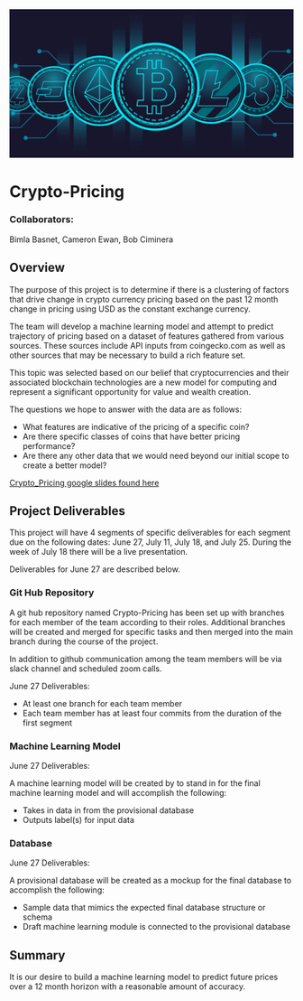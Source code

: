 
<img src="https://github.com/rciminera/Crypto-Pricing/blob/main/Images/currency_header.png" width = "1000" >

# Crypto-Pricing

###  Collaborators:  
Bimla Basnet,
Cameron Ewan,
Bob Ciminera


## Overview

The purpose of this project is to determine if there is a clustering of factors that drive change in crypto currency pricing based on the past 12 month change in pricing using USD as the constant exchange currency.

 The team will develop a machine learning model and attempt to predict trajectory of pricing based on a dataset of features gathered from various sources.  These sources include API inputs from coingecko.com as well as other sources that may be necessary to build a rich feature set.

This topic was selected based on our belief that cryptocurrencies and their associated blockchain technologies are a new model for computing and represent a significant opportunity for value and wealth creation.  

The questions we hope to answer with the data are as follows:

- What features are indicative of the pricing of a specific coin?
- Are there specific classes of coins that have better pricing performance?
- Are there any other data that we would need beyond our initial scope to create a better model?

[Crypto_Pricing google slides found here](https://docs.google.com/presentation/d/15HTej_w7RdIQ4ITdhFqotFLWZK9jJ1BHhsOE7CyncE0/edit?usp=sharing)


## Project Deliverables

This project will have 4 segments of specific deliverables for each segment due on the following dates: June 27, July 11, July 18, and July 25.  During the week of July 18 there will be a live presentation.

Deliverables for June 27 are described below.

### Git Hub Repository

A git hub repository named Crypto-Pricing has been set up with branches for each member of the team according to their roles.  Additional branches will be created and merged for specific tasks and then merged into the main branch during the course of the project.

In addition to github communication among the team members will be via slack channel and scheduled zoom calls.

June 27 Deliverables:
- At least one branch for each team member
- Each team member has at least four commits from the duration of the first segment

### Machine Learning Model

June 27 Deliverables:

A machine learning model will be created by to stand in for the final machine learning model and will accomplish the following:
- Takes in data in from the provisional database
- Outputs label(s) for input data

### Database

June 27 Deliverables:

A provisional database will be created as a mockup for the final database to accomplish the following:
- Sample data that mimics the expected final database structure or schema
- Draft machine learning module is connected to the provisional database

## Summary

It is our desire to build a machine learning model to predict future prices over a 12 month horizon with a reasonable amount of accuracy.
